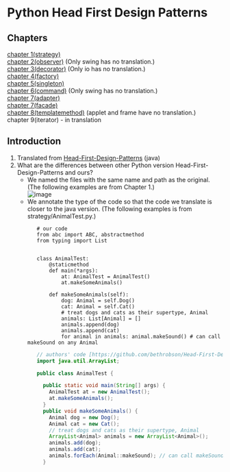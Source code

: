 # Python Head First Design Patterns  
## Chapters  
[chapter 1(strategy)](https://github.com/rebuild-123/Python-Head-First-Design-Patterns/tree/main/strategy)  
[chapter 2(observer)](https://github.com/rebuild-123/Python-Head-First-Design-Patterns/tree/main/observer) (Only swing has no translation.)  
[chapter 3(decorator)](https://github.com/rebuild-123/Python-Head-First-Design-Patterns/tree/main/decorator) (Only io has no translation.)  
[chapter 4(factory)](https://github.com/rebuild-123/Python-Head-First-Design-Patterns/tree/main/factory)  
[chapter 5(singleton)](https://github.com/rebuild-123/Python-Head-First-Design-Patterns/tree/main/singleton)  
[chapter 6(command)](https://github.com/rebuild-123/Python-Head-First-Design-Patterns/tree/main/command) (Only swing has no translation.)  
[chapter 7(adapter)](https://github.com/rebuild-123/Python-Head-First-Design-Patterns/tree/main/adapter)  
[chapter 7(facade)](https://github.com/rebuild-123/Python-Head-First-Design-Patterns/tree/main/facade/hometheater)  
[chapter 8(templatemethod)](https://github.com/rebuild-123/Python-Head-First-Design-Patterns/tree/main/templatemethod) (applet and frame have no translation.)  
chapter 9(iterator) - in translation  
## Introduction  
1. Translated from [Head-First-Design-Patterns](https://github.com/bethrobson/Head-First-Design-Patterns) (java)  
2. What are the differences between other Python version Head-First-Design-Patterns and ours?  
     - We named the files with the same name and path as the original. (The following examples are from Chapter 1.)  
          ![image](https://user-images.githubusercontent.com/57841111/182039744-241d304f-9159-4019-bf11-8e798d4041ce.png)  
     - We annotate the type of the code so that the code we translate is closer to the java version. (The following examples is from strategy/AnimalTest.py.)   
         ```python3
            # our code
            from abc import ABC, abstractmethod
            from typing import List


            class AnimalTest:
                @staticmethod
                def main(*args):
                    at: AnimalTest = AnimalTest()
                    at.makeSomeAnimals()

                def makeSomeAnimals(self):
                    dog: Animal = self.Dog()
                    cat: Animal = self.Cat()
                    # treat dogs and cats as their supertype, Animal
                    animals: List[Animal] = []
                    animals.append(dog)
                    animals.append(cat)
                    for animal in animals: animal.makeSound() # can call makeSound on any Animal
         ```
         ```java
            // authors' code [https://github.com/bethrobson/Head-First-Design-Patterns/blob/master/src/headfirst/designpatterns/strategy/AnimalTest.java]
            import java.util.ArrayList;

            public class AnimalTest {

              public static void main(String[] args) {
                AnimalTest at = new AnimalTest();
                at.makeSomeAnimals();
              }
              public void makeSomeAnimals() {
                Animal dog = new Dog();
                Animal cat = new Cat();
                // treat dogs and cats as their supertype, Animal
                ArrayList<Animal> animals = new ArrayList<Animal>();
                animals.add(dog);
                animals.add(cat);
                animals.forEach(Animal::makeSound); // can call makeSound on any Animal
              }
         ```


